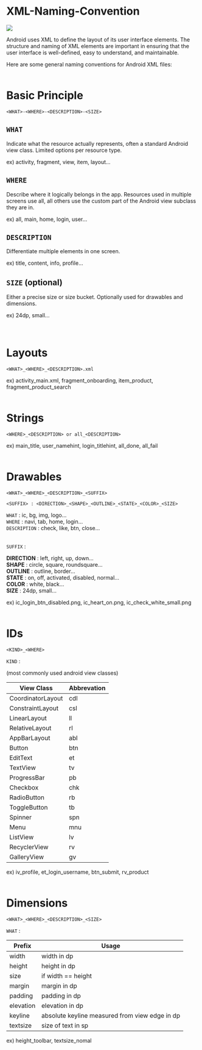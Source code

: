 # XML-Naming-Convention
![](https://user-images.githubusercontent.com/74607521/218515659-9c9fecb9-1d89-4486-8062-14bfa0566a8b.png)

Android uses XML to define the layout of its user interface elements. The structure and naming of XML elements are important in ensuring that the user interface is well-defined, easy to understand, and maintainable.

Here are some general naming conventions for Android XML files:
<br/><br/>

# Basic Principle
    <WHAT>-<WHERE>-<DESCRIPTION>-<SIZE>


`WHAT`
------------------------------------

Indicate what the resource actually represents, often a standard Android view class. Limited options per resource type.

ex) activity, fragment, view, item, layout...

`WHERE`
------------------------------------

Describe where it logically belongs in the app. Resources used in multiple screens use all, all others use the custom part of the Android view subclass they are in.

ex) all, main, home, login, user...

`DESCRIPTION`
------------------------------------

Differentiate multiple elements in one screen.

ex) title, content, info, profile...

`SIZE` (optional)
------------------------------------

Either a precise size or size bucket. Optionally used for drawables and dimensions.

ex) 24dp, small...
<br/><br/><br/>

# Layouts

    <WHAT>_<WHERE>_<DESCRIPTION>.xml

ex) activity_main.xml, fragment_onboarding, item_product, fragment_product_search
<br/><br/>

# Strings

    <WHERE>_<DESCRIPTION> or all_<DESCRIPTION>

ex) main_title, user_namehint, login_titlehint, all_done, all_fail
<br/><br/>

# Drawables

    <WHAT>_<WHERE>_<DESCRIPTION>_<SUFFIX>
    
    <SUFFIX> : <DIRECTION>_<SHAPE>_<OUTLINE>_<STATE>_<COLOR>_<SIZE>
  
`WHAT` : ic, bg, img, logo...<br/>
`WHERE` : navi, tab, home, login...<br/>
`DESCRIPTION` : check, like, btn, close...<br/>
<br/>

`SUFFIX` :

**DIRECTION** : left, right, up, down...<br/>
**SHAPE** : circle, square, roundsquare...<br/>
**OUTLINE** : outline, border...<br/>
**STATE** : on, off, activated, disabled, normal...<br/>
**COLOR** : white, black...<br/>
**SIZE** : 24dp, small...

ex) ic_login_btn_disabled.png, ic_heart_on.png, ic_check_white_small.png
<br/><br/>

# IDs

    <KIND>_<WHERE>
    
`KIND` :

(most commonly used android view classes)
    
| View Class        | Abbrevation       |
| ----------------- | ----------------- |    
| CoordinatorLayout | cdl               |
| ConstraintLayout  | csl               |
| LinearLayout      | ll                |
| RelativeLayout    | rl                |
| AppBarLayout      | abl               |
| Button            | btn               |
| EditText          | et                |
| TextView          | tv                |
| ProgressBar       | pb                |
| Checkbox          | chk               |
| RadioButton       | rb                |
| ToggleButton      | tb                |
| Spinner           | spn               |
| Menu              | mnu               |
| ListView          | lv                |
| RecyclerView      | rv                |
| GalleryView       | gv                |


ex) iv_profile, et_login_username, btn_submit, rv_product
<br/><br/>

# Dimensions

    <WHAT>_<WHERE>_<DESCRIPTION>_<SIZE>

`WHAT` :

| Prefix    | Usage       |
| --------- | ----------- |
| width     | width in dp |      
| height    | height in dp |  
| size      | if width == height |  
| margin    | margin in dp |          
| padding   | padding in dp |          
| elevation | elevation in dp |  
| keyline   | absolute keyline measured from view edge in dp |          
| textsize  | size of text in sp |  
        
ex) height_toolbar, textsize_nomal
<br/><br/>

